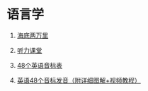 # 语言学

1. [海底两万里](https://www.tingclass.net/list-9640-1.html)

2. [听力课堂](https://www.tingclass.net)

3. [48个英语音标表](https://zhuanlan.zhihu.com/p/136840124)
4. [英语48个音标发音（附详细图解+视频教程）](https://zhuanlan.zhihu.com/p/136164037)

